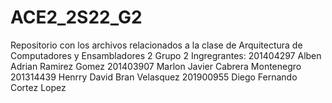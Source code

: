 # ACE2_2S22_G2
Repositorio con los archivos relacionados a la clase de Arquitectura de Computadores y Ensambladores 2
Grupo 2
Ingregrantes:
201404297 Alben Adrian Ramirez Gomez
201403907 Marlon Javier Cabrera Montenegro
201314439 Henrry David Bran Velasquez
201900955 Diego Fernando Cortez Lopez
